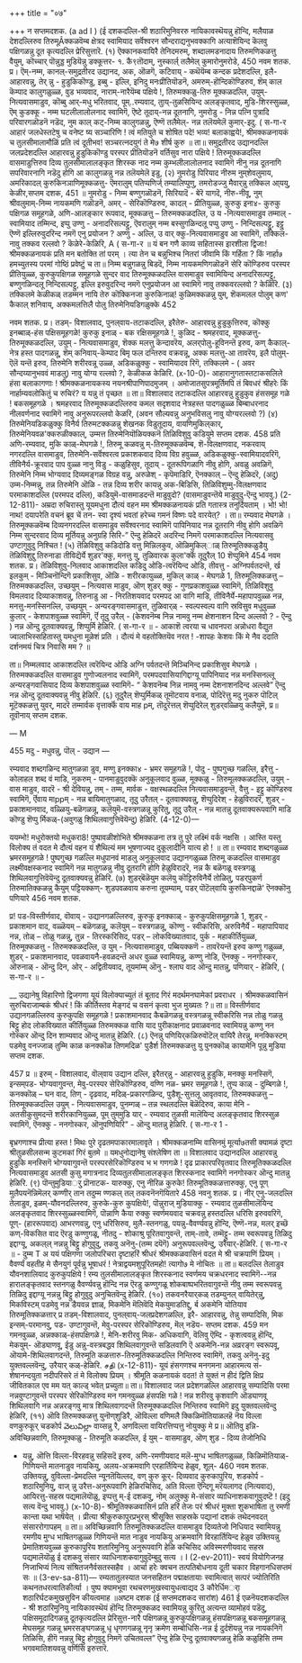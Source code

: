 +++
title = "०७"

+++
न 
सप्तमदशक. 
(a ad I ) 
(ई दशकदल्लि-श्री शठारिमुनिवररु नायिकावस्थॆयन्नु हॊन्दि, मलैयाळ देशदल्लिरुव तिरुमूÂक्कळवॆम्ब क्षेत्रद स्वामियाद सर्वॆश्वरन सौन्दराद्यनुभवक्कागि अत्याशॆयिन्द कॆलवु पक्षिगळन्नु दूत कृत्यदल्लि प्रेरिसुत्तारॆ. 
(१) ऎक्कानकवायिरै ते‌निदमरुम्, 
शब्दालमडनादाय तिरुमणिकळत्तु वैयुम्, कॊच्चार् पॊन्नुड्ड मुडियॆन्नु डक्कूत्तर- १. कै९तॊदाम्, 
नुस्कार्ल्‌ तलैमेल् कुमारोनुमरोडे, 
450 
नवम शतक. 
प्र। ऎम्-नम्म, कानल्-समुद्रतीरद उद्यानद, अक, ऒळगॆ, कटिवाय् - कथॆयॆम्ब कन्दक प्रदेशदल्लि, इलै-आहारवन्नु, तेर् न्नु - हुडुकिकॊण्डु, इब्बु - इल्लि, इनिदु मनःप्रीतियॊडनॆ, अमरुम्-हॊन्दिकॊण्डिरुव, शॆम् काल कॆम्पाद कालुगळुळ्ळ, वुड भव्यवाद, नाराम्-नारैयॆम्ब पक्षिये !, तिरुमक्कळु-तिरु मूक्कळदल्लि, उयुम्-नित्यवासमाडुव, कॊब्बु आर्-मधु भरितवाद, पूम्..रम्यवाद, तुाय्-तुळसियिन्द अलङ्कृतवाद, मुडि-शिरस्सुळ्ळ, ऎम् कुडक्कू - नम्म घटलीलालोलनाद स्वामिगॆ, ऎष्टे तूदाय्-नन्न दूतनागि, नुमरोडु - निन्न पत्नि पुत्रादि परिवारगळॊडनॆ नडॆद, नुम काल् कट्-निम्म कालुगळन्नु, ऎण्णॆ तलैमेल्- नन्न तलॆयमेलॆ कुमार्-इदु. 
( स-गा-र 
आहारं जलधेस्तटेषु च वनेष्ट ष्य सञ्चारिणि ! त्वं मतियुते च शोषित पदे! भव्य! बलाकाह्वये!, श्रीमक्कळनायकं च तुलसीमालामौळिं प्रति त्वं दूतीभव! सञ्चरत्नदयुगं ते मे७ शीर्ष कुरु ॥ 
ता॥ समुद्रतीरद उद्यानदल्लि जलप्रदेशदल्लि आहारवन्नु हुडुकिकॊण्डु परस्पर प्रीतियॊडनॆ वर्तिसुव नारा पक्षिये ! तिरुमूक्कळदल्लि वासमाडुत्तिरुव दिव्य तुलसीमालालङ्कृत शिरस्क नाद नम्म कुम्भलीलालोलनाद स्वामिगॆ नीनु नन्न दूतनागि सपरिवारनागि नडॆदु होगि आ कालुगळन्नु नन्न तलॆयमेलॆ इडु, 
(२) नुमरोडु पिरियाद नीरुम 
नुम्‌शेवलुमाय, 
अमरिकादल् कुरुकिनञाणिमूक्कळत्तु- 
ऎमरालुम् पतिप्पणिर्ज् तम्यालिप्पुणु, 
तमरोडज्जु 
मैवार्‌न्नु तक्किल 
आ्ययु, 
केळीर,सप्तम दशक, 
451 
॥ नुमरोडु - निम्म बण्णुगळॊडनॆ, सिरियादॆ - बेरॆ यागदॆ, नीरु-नीवू, नुम् श्रीवलुमाम्-निम्म नायकमणि गळॊडनॆ, अमर् - सेरिकॊण्डिरुव, कादल् - प्रीतियुळ्ळ, कुरुकु इना४- कुरुकु पक्षिगळ समूहगळे, अणि-आलङ्कार रूपवाद, मूक्कळत्तु – तिरुमक्कळदल्लि, उ य -नित्यवासमाडुव तम्माल् - स्वामियाद तम्मिन्द, इप्पु उण्णु - अनादरिसल्पट्टु, ऎवरालुम् नम्म बस्सुगळिन्दलू पप्पु उण्णु - निन्दिसल्पट्टु, इट्टु ऎण्णॆ इल्लिरुवुदरिन्द नमगॆ एनु प्रयोजन ? अण्णु - अल्लि, उ वार् क्कु-नित्यवासमाडुव आ स्वामिगॆ, तक्किल-नावु तक्कव रल्लवो ? कॆळेरे-केळिरि, 
A 
( स-गा-र ॥ 
यं बन गणै काव्य सहितास्स इारशीला द्विजाः! श्रीमक्कळनायकं प्रति मन बतोक्ति 
तां परम् । 
त्या तेन च बन्नुभिश्च नितरां जीवामि किं गर्हिता ? किं नार्हा७ हमच्युतस्य परमां गोष्ठिं प्रवेष्टुं च 
ता॥ निम्म बन्नुगळन्नु बिडदॆ, निम्म नायकमणिगळॊडनॆ सेरि कॊण्डिरुव परस्पर प्रीतियुळ्ळ, कुरुकुपक्षिगळ समूहगळे सुन्दर वाद तिरुमूक्कळदल्लि वासमाडुव स्वामियिन्द अनादरिसल्पट्टु, बण्णुगळिन्दलू निन्दिसल्पट्टु, इल्लि इरुवुदरिन्द नमगॆ एनुप्रयोजन आ स्वामिगॆ नावु तक्कवरल्लवो ? केळिरि. 
(३) तक्किलमे केळी‌कळ् तडम्मन नायि तेरु 
कॊक्किनजा 
कुरुकिनाळ्! 
कुळि‌मक्कळन्नु 
युम्, 
शॆकमलल‌ पोलुम् कण' कैकाल् शनिवाय्, 
अक्कमलत्तिलै पोलु तिरुमेनियडिगळुक्के 
452 

नवम शतक. 
प्र। तडम्- विशालवाद, पुनल्‌वाय-तटाकदल्लि, इरैतेरु- आहारवन्नु हुडुकुत्तिरुव, कॊक्कु इनब्बाळ्-हंस पक्षिसमूहगळे! कुरुकु इनाळ् - बक रक्षिसमूहगळे !, कुळिद - श्रमहरवाद, मूक्कळत्तु-तिरुमूक्कळदल्लि, उयुम् - नित्यवासमाडुव, शॆक्क मलत्तु कॆन्दावरॆय, अलर्‌पोलु-हूविनन्तॆ इरुव, कण् कैकाल्- नेत्र हस्त पादगळन्नू, शॆम् कनिवाय्-कॆम्पाद बिमृ फल दन्तिरुव वक्रवन्नू, अक्क मलत्तु-आ तावरॆय, इलै पोलुम्-ऎलॆ यन्तॆ इरुव, तिरुमेनि शरीरवन्नू उळ्ळ, अडिकळुक्कु - स्वामियादव रिगॆ, तक्किलमे - ( अवर सौन्दय्यानुभववं माडलु) नावु योग्य रल्लवो ?, केळी‌कळ केळिरि. 
(x-10-0)- 
आहारानुगतास्तटाकसलिले हंसा बलाकागणाः ! श्रीमक्कळनायकस्य नयनश्रीपाणिपादमुजम् । अमोजातसुपत्रमूर्तिमपि तं बिवधरं श्रीहरेः किं नार्हाम्यवलोकितुं च रुचिरं? य यन्नु तं पृच्छत ॥ ता॥ विशालवाद तटाकदल्लि आहारवन्नु हुडुकुव हंससमूह गळे ! बकसमूहगळे । श्रमहरवाद तिरुमूक्कळदल्लिरुव कमल सदृशवाद नेत्रहस्त पादगळुळ्ळ बिम्बाधरनाद नीलवर्णनाद स्वामिगॆ नावु अनुरूपरल्लवो केळरि, (अवन सौल्यवन्नु अनुभविसलु नावु योग्यरल्लवो ?) 
(४) तिरुमेनियडिकळुक्कु विनैर्य 
तिरुमटक्कळन्नु शेखनक‌ 
विडुतूदाय, 
वायणिमुकिल्‌कार्, 
तिरुमेनियवळ'क्करुळीक्काल्, उम्मत्त तिरुमेनियॊळियक्कनॆ तिळिविशुवु कडियुमे 
सप्तम दशक. 
458 
प्रति अणि-रम्यवाद, मुकि काळ्-मेघगळे !, तिरुमू कळवन्नु म्-तिरुमूक्कळवॆम्ब, शॆ-विलक्षणवाद, नकरवाय् नगरदल्लि वासमाडुव, तिरुमेनि-सर्वॆश्वरत्व प्रकाशकवाद दिव्य विग्र हवुळ्ळ, अडिकळुक्कु-स्वामियादवरिगॆ, तीविनैर्य-क्रूरवाद पाप वुळ्ळ नानु विडु - कळुहिसुव, तूदाय् - दूतरूपिगळागि नीवु होगि, अवळु अवळिगॆ, तिरुमेनि निम्म भोग्यवाद दिव्यमङ्गळ विग्रह वन्नु, अरुळेश् - कृपॆमाडिरि, ऎनक्काल् – ऎन्दु हेळिदरॆ, (अदु) उम्म-निम्मन्नु, तन्न तिरुमेनि ऒळि - तन्न दिव्य शरीर कायन्नु अक-बिडिसि, तिळिविशुम्मु-विलक्षणवाद परमाकाशदल्लि (परमपद दल्लि), कडियुमॆ-वासमाडदन्तॆ माडुवुदो? (वासमाडुवन्तॆये माडुवुदु-ऎन्दु भाववु.) 
(2-12-811)- 
अम्रदा रुचिरास्तु यूयमधुना दौत्यं वहन मम श्रीमक्कळनायकं प्रति गतास्त्र तनुर्दियताम् । भो! भो! नाथ! दयापरेति वचनं ब्रूव चें तन- स्वा दृश्यं भवतां हरेच्च गमनं विष्णः पदे वारयेत्? । 
ता॥ रम्यवाद मेघगळे । तिरुमूक्कळवॆम्ब दिव्यनगरदल्लि वासमाडुव सर्वॆश्वरनाद स्वामिगॆ पापिनियाद नन्न दूतरागि नीवु होगि अवळिगॆ निम्म सुन्दरवाद दिव्य मूर्तियन्नु अनुग्रहि सिरि-” ऎन्दु हेळिदरॆ अदरिन्द निमगॆ परमाकाशदल्लि नित्यवासवु उण्टागुवुदु निश्चित ! 
(५) तॆळिविशुवु कडिदोडि वत्तु मिन्निलकुव, 
ऒळिमुकिल्‌ाळ् तिरुमूतिक्कळुडैयु 
तॆळिविशुद्दु तिरुनाडा तीविद्यॆर्ये 
शुडर'क्कु, 
मनत्तु यु, 
तुळिवारक कुला‌'र्क्कॆ तूदुरैल् 
10 
शॆप्पुमिने 
454 
नवम शतक. 
प्र। तॆळिविशुवु-निलवाद आकाशदल्लि कडिदु ओडि-त्वरॆयिन्द ओडि, तीवत्तु - अग्निपर्वतदन्तॆ, र्ख इलकुम् - मिञ्चिनॊन्दिगॆ प्रकाशिसुव, ऒळि - शरीरकायुळ्ळ, मुकिल् काळ् - मेघगळे 1, तिरुमूलिक्कळत्तु – तिरुमक्कळदल्लि, उच्छयुम् – नित्यवास माडुव, ऒण् शुडर् क्कु - गुणप्रकाशवुळ्ळ स्वामिगॆ, तिळिविशुवु विमलवाद दिव्याकाशवन्नु, तिरुनाडु आ - निरतिशयवाद परमपद 
आ वागि माडि, तीविनैर्ये-महापापवुळ्ळ नन्न, मनत्तु-मनस्सिनल्लि, उच्छयुम् - अन्यरङ्गवासमाडुत्त, तुळिवार्‌ळ् - स्वल्पस्वल्प वागि स्रविसुव मधुवुळ्ळ कुलार्‌ - केशपाशवुळ्ळ स्वामिगॆ, र्ऎ तूदु उरैल् - (केशवनॆम्ब निन्न नामवु नम्म क्षेशनाशन दिन्द अल्लवो ? - ऎन्दु ) नन्न ऒन्दु दूतवाक्यवन्नु, शिप्पुर्मि 
हेळिरि. 
( स-गा-र ॥ - 
आकाशॆ त्वरया च धावनपरा अन्नोधरा वैद्युत ज्वालाभिस्सहितास्तु यमधुना मूळेशं प्रति । दौत्यं मे वहतोक्तियॆव नरत ! -शापहः केशवः किं मे नैव ददाति दर्शनमयं चित्र निवासि मम ? ॥ 

ता॥ निम्मलवाद आकाशदल्लि त्वरॆयिन्द ओडि अग्नि पर्वतदन्तॆ मिञ्चिनिन्द प्रकाशिसुव मेघगळे । तिरुमक्कळदल्लि वासमाडुव गुणोज्वलनाद स्वामिगॆ, परमपदवासियागिद्दाग्यू पापिनियाद नन्न मनस्सिनल्लू अन्यरङ्गवासियाद दिव्य केशपाशवुळ्ळ स्वामिगॆ- “ केशवनॆम्ब निन्न नामवु नम्म देशनाशनदिन्द अल्लवे” ऎन्दु नन्न ऒन्दु दूतवाक्यवन्नु नीवु हेळिरि. 
(६) तूदुरैल् शॆप्पुर्मिकळ् तूमॊटवाय 
वनाळ्‌, 
पोदिरॆत्तु मदु नुकरु 
पॊटिल् 
मूटॆक्कळत्तु युवर्, 
मादरॆ तम्मार्वक 
वृत्तार्क्कॆ 
वाय माह pम्, 
तॊदुरॆत्तल् शॆप्पुदिरेल् शुडर्‌वळ्ळियु 
कलैयुमॆ, 
प्र॥ तूवॊनाय् 
सप्तम दशक. 

— 
M 

455 
मदु - मधुवन्नु, पॊल् - उद्यान 
— 

रम्यवाद शब्दगळिन्द मातुगळन्ना डुव, मण्णु इनक्का४ - भ्रमर समूहगळॆ !, पोदु - पुष्पगुच्छ गळल्लि, इरैत्तु - कोलाहल शब्द वं माडि, नुकरुम् - पानमाडुवुदक्कॆ अनुकूलवाद वुळ्ळ, मूक्कळु - तिरुमूलक्कळदल्लि, उयुम् - वास माडुव, वादरॆ - श्री देवियन्नु, तम् - तम्म, मार्वक - वक्षस्थळदल्लि नित्यवासमाडुवन्तॆ, वैत्त‌ु - इट्टु कॊण्डिरुव स्वामिगॆ, र्ऎवाय माppम् - नन्न बायिमातुगळाद, तूदु उरैतल् - दूतवाक्यवन्नु, शॆप्पुदिरेश् - हेळुविरादरॆ, शुडर् - प्रकाशमानवाद, वळ्ळियु-बळॆगळन्नू, कलॆयुमॆ-वस्त्रगळन्नू कुरितु, तूदु उरैल् - नन्न मातन्नु दूतवाक्यरूपवागि माडि कॊण्डु शॆप्पु र्मिकळ्-(अवुगळु शिथिलवागुत्तिवॆयॆन्दु) हेळिरि. 
(4-12-0)— 

ययम्भो! मधुरोक्तयो मधुकरा8! पुष्पावळीशोभिते श्रीमक्कळना तत्र तु पुरे लक्ष्मिं वर्क नक्षसि । आस्ति यस्तु विलोक्य तं वदत मे दौत्यं वहन यं शैथिल्यं मम भूषणाज्यद दुकूलादीनि यात्य हो ! ॥ 
ता॥ रम्यवाद शब्दगळुळ्ळ भ्रमरसमूहगळे ! पुष्पगुच्छ गळल्लि मधुपानवं माडलु अनुकूलवाद उद्यानगळुळ्ळ तिरुमू कळदल्लि वासमाडुव लक्ष्मीवक्षस्कनाद स्वामिगॆ नन्न मातुगळन्नु नीवु दूतरागि होगि हेळुविरादरॆ, नन्न कै बळॆगळू वस्त्रगळू शिथिलवागुत्तिवॆयॆन्दु दूतवाक्यवन्नु हेळिरि. 
(७) शुडर्‌बॆळॆयुम कलॆयु 
कॊट्टिरुविनैर्ये तोळितु, पडर्‌पुकर्ण तिरुमातिक्कळन्नु कैयुम् 
पट्टियक्कण्- 
शुड‌पवळवाय करुना‌ 
तूयम्याम्, 
पडर् पॊटॆल्‌वायि कुरुकिनद्दाळॆ' ऎनक्कॊनु 
पणियारे 
456 
नवम शतक. 

प्र! पड‌-विस्तीर्णवाद, वॊवाय् - उद्यानगळल्लिरुव, कुरुकु इनक्काळ् - कुरुकुपक्षिसमूहगळे 1, शुडर् - प्रकाशमान वाद, वळ्ळॆयम् – बळॆगळन्नू, कलॆयुम् – वस्त्रगळन्नू, कॊण्णु - स्वीकरिसि, अरुविनैर्ये - महापापियाद नन्न, तोळ् – तोळु गळन्नु, तुन्न - तिरस्करिसिद, पडर् – लोकविख्यातवाद, पुर्क - महाकीर्तियुळ्ळ, तिरुमूक्कळत्तु - तिरुमक्कळदल्लि, उ युम् - नित्यवासमाडुव, पब्बियक्कणॆ - तावरॆयन्तॆ इरुव कण्णु गळुळ्ळ, शुडर् - प्रकाशमानवाद, पवळवायनै-हवळदन्तॆ अधर वुळ्ळ स्वामियन्नु, कण्णु नोडि, ऎनक्कु - ननगोस्कर, ऒरुनाळ् - ऒन्दु दिन, ओर् - अद्वितीयवाद, तूयमांम्म् ऒनु - श्लाघ वाद ऒन्दु मातन्नु, पणियार् - हेळिरि, 
( स-गा-र ॥ - 

__ 
उद्यानेषु विहारिणो द्विजगणा यूयं विलोक्याच्युतं तं बूताद गिरं मदर्थमनघामेकां प्रवराधर । श्रीमक्कळवासिनं सुरुचिराजाम्बकं श्रीधरं ! किं कीर्तिस्तव मेङ्गदं च वसनं कृत्वा भुज मुख्यतः ?॥ 
ता॥ विस्तीर्णवाद उद्यानगळल्लिरुव कुरुकुपक्षि समूहगळे ! प्रकाशमानवाद कैबळॆगळन्नू वस्त्रगळन्नू स्वीकरिसि नन्न तोळु गळन्नु बिट्टु होद लोकविख्यात कीर्तियुळ्ळ तिरुमक्कळ वासि याद पुरीकाक्षनाद प्रवाळवनाद स्वामियन्नु कण्णु नन गोस्कर ऒन्दु दिन शाम्यवाद ऒन्दु मातन्नु हेळिरि. 
(८) ऎनन्नु पणियिर्‌कळिरुवॊटॆल् वायिरै तेरन्नु, 
मनक्किस्टम् पडमेवु वनज्जाळ् तुम्मि काळ कनक्कॊळ तिणमदिळ' पुडैर्श 
तिरुमक्कळत्तु यु 
पुनक्कॊळ् कायामेनि पून्नु 
मुडिया‌ 
सप्तम दशक. 

457 
प्र ॥ इरुम् - विशालवाद, वॊल्‌वाय उद्यान दल्लि, इरैतर्‌न्नु - आहारवन्नु हुडुकि, मनक्कु मनस्सिगॆ, इन्सम्‌पड- भोग्यवागुवन्त, मेवु-परस्पर सेरिकॊण्डिरुव, वण्णि नळ- भ्रमर समूहगळे !, तुप्प काळ् - दुम्बिगळे !, कनक्कॊळ् – घन वाद, तिण् - दृढवाद, मदिळ्-प्रकारगळिन्द, पुडैशू-सुत्तलू आवृतवाद, तिरुमक्कळत्तु – तिरुमूक्कळदल्लि उयुम् - नित्यवासमाडुव, पुनम्गळ् – तन्न स्थलदल्लि बॆळॆदिरुव, काया मेनि - अतसीकुसुमदन्तॆ शरीरकानियुळ्ळ, पूम् तुम्‌मुडि यार्‌ - रम्यवाद तुळसी मालॆयिन्द अलङ्कृतवाद शिरस्सुळ स्वामिगॆ, ऎनक्कु - ननगोस्कर, ऒनुपणियिरि" - ऒन्दु मातन्नु 
हेळिरि. 
( स-गा-र 1 - 

बृभ्रगणाश्च प्रीत्या हस्त ! मिथः पुरे दृढतमपाकारमालावृते । श्रीमक्कळनाम्मि वासिनमुं मूर्त्या७तसी क्यामळं दृष्टा श्रीतुळसीलसन्म कुटमकां गिरं बुतमे ॥ 
यमधुनोद्यानेषु संश्लेषिण 
ता ॥ विशालवाद उद्यानदल्लि आहारवन्नु हुडुकि मनस्सिगॆ भोग्यवागुवन्तॆ परस्परसेरिकॊण्डिरुव भ भ गणगळे ! दृढ प्राकारपरिवृतवाद तिरुमूतिक्कळदल्लि नित्यवासमाडुव अतसी कुसु मगात्रनाद दिव्यतुलसीमालालङ्कृत शिरस्कनाद स्वामिगॆ ननगोस्कर ऒन्दु मातन्नु हेळिरि. 
(९) पॊन्तुमुडियार्‌ु प्रॊनाटक- 
यारुक्कु, एनु नीरिळ कुरुके! तिरुमूतिक्कळत्तारुक्कु, एनु पूण् मुलैपयनॆन्निमॆलर् कण्णीर् 
तान 
तदुम्म 
ण्णकल् तल् तकवनॆनगॆयितारे 
458 
नवनु शतक. 
प्र। नीर् एनु-जलदल्लि तेलाडुव, इळम्-यौवनदल्लिरुव, कुरुके-कुरु कुपक्षिये!, पॊन्नुराज् मुडिया‌क्कु - रम्यवाद तुळसीमालॆयिन्द अलङ्कृतवाद शिरस्सुळ्ळस्वामिगॆ, पॊन्नाणि कैया रुक्कु स्वर्णमयवाद चक्रवन्नु हस्तदल्लि धरिसि इरुववरिगॆ, पूण्- (हाररूपवाद) आभरणवन्नु, एनु धरिसिरुव, मुलै-स्तनगळु, पयन्नु-वैवर्ण्यवन्नु हॊन्दि, ऎण्णॆ-नन्न, मलर् इच्छॆ कण्-विकसित वाद ऎरडु कण्णुगळू, नी‌तदु - शोकाश्रु पूरितवागुवन्तॆ, ताम्-तावे, तम्मॆट्टु- तम्म स्वरूपवन्नु तिळिदु इद्दाग्यू, अकल्‌ल् नन्नन्नु बिट्टु होगुवुदु, तकवु अनॆनु-(तम्म दयॆगॆ) अनुरूपवल्लवॆन्दु, उरैयार्-हेळिरि. 
( स-गा-र ॥ - 
दुम्म 
T 
अ 
ययं पक्षिगणा जलोपरिचरा दृष्टाहरिं श्रीधरं श्रीमक्कळवासिनं वदत मे श्री चक्रपाणिं प्रियम् । वैवर्ण्यं वहतीह मे सैनयुगं पूर्वन्नु भूषाधरं ! नेत्राद्वयमशुपूरितमहो! त्यागो७ मे नोचितः ॥ 
ता॥ बलदल्लि तेलाडुव यौवनशालियाद कुरुकुपक्षिये ! रम्य तुलसीमालालङ्कृत शिरस्कनाद स्वर्णमय चक्रधरनाद स्वामिगॆ--नन्न हारालङ्कृतवाद स्तनगळु वैवर्ण्यवन्नु हॊन्दि नन्न ऎरडु कण्णुगळू शोकबाष्पभरितवागुवन्तॆ नीवु तम्म स्वरूपवन्नु तिळिदु इद्दाग्यू नन्नन्नु बिट्टु होगुवुदु अनुचितवॆन्दु हेळिरि. (१०) तकवनरैयार्‌कळ् तडम्युनल् वायितेर्‌न्नु, 
मिकविस्टम् पडमेवु नन्न डैयवन्न ज्ञाळ्, मिकमेनि मॆलिवॆदि मेकयुमाडतिद्दु, र्ब अकमेनि योतियाव तिरुमूतिक्कळत्तार्‌ 
प्र तडम्-विशालवाद, पुनल्‌वाय्-जलप्रदेशगळल्लि, इरै- आहारवन्नु, ते‌न्नु सम्पादिसि, मिक इन्सम्-परमानवु, पड- उण्टागुवन्तॆ, मेवु-परस्पर सेरिकॊण्डिरुव, मॆल् नडॆय- 
सप्तम दशक. 
459 
मन गमनवुळ्ळ, अन्नक्काळ्-हंसपक्षिगळे !, मेनि-शरीरवु मिक- अधिकवागि, वॆलिवु ऎम्दि - कृशत्ववन्नु हॊन्दि, मेकयुम्- ऒड्याणवू, ईडु अन्नु-वस्त्रबद्धव शिथिलवागुवन्तॆ सडिलवागि ऎ अकमेनि-नन्न अव्ररङ्ग स्वरूपवू, ऒयामे-शिथिलवागदन्तॆ, तिरुमूति कळत्तारु-तिरुमूतिक्कळदल्लि निन्तिरुव स्वामिगॆ, तकवु अनॆनु-इदु युक्तवल्लवॆन्दु, उरैयार् कळ्-हेळिरि. 
சதி 
(x-12-811)- 
यूयं हंसगणश्च मनगमना आहारमत्य सं- शेषानन्दयुता नदीपरिसरे तं मे विलोक्य प्रियम् । श्रीमूति कळनायकं वदत! ते युक्तं न हीदं द्विति क्षिप्र जीवितकाल एव मम यत् काल्ड् भवेत् प्रच्युता॥ 
ता॥ विशालवाद जल प्रदेशगळल्लि आहारवन्नु सम्पादिसि परमा नन्नवुण्टागुवन्तॆ परस्पर सेरिकॊण्डिरुव मन गमनवुळ्ळ हंसपक्षि गळे ! नन्न शरीरवु कृशवागि ऒड्याणवू शिथिलवागि नन्न अन्नरङ्गवु मात्र शिथिलवागदन्तॆ तिरुमूक्कळदल्लि निन्तिरुव स्वामिगॆ इदु युक्तवल्लवॆन्दु हेळिरि, 
(११) ऒवि तिरुमक्कळत्तु युनॊण्‌शुडिरै, 
ऒविल्ला वणिमलै क्किळिमॊतियाळलहॆ नॆय 
विल्ला वणकुरुकूर् चडकोर्प వెలువిల్లా 
वाय्सन्नु रै, अणविल्ला वायिरत्तिप्पत्तु नोयुक्कु मे 
प्र॥ ऒतिवु इन्नि-अविच्छिन्नवागि, तिरुमूक्कळु - तिरुमूति कळदल्लि, ई युम् - वासमाडुव, ऒण् शुड - दिव्य तेजोनिधि 
- यन्नु, ऒत्ति विल्ला-विरहवन्नु सहिसदॆ इरुव, अणि-रमणीयवाद मलॆ-मुग्ध भाषितगळुळ्ळ, किळिमॊतियाळ्-गिणियन्तॆ मातनाडुव नायकियु, अलय-अक्रमवागि एरहार्तियिन्द हेळुव, शूल्- 
460 
नवम शतक. 
उक्तियन्नु, वुविल्ला-प्रेमदल्लि न्यूनतॆयिल्लद, वण् कुरु कूर्- दिव्यवाद कुरुकापुरिय, शडकोर्प - शठारिमुनियु, वाज्‌ न्नु उरैत्त-अनुरूपवागि हेळिरचिसिद, अति विल्ला ऎन्दिगू मरॆयलागद (नित्यवाद), आयिरत्तु-सहस्र पद्यमालॆयॊळु, इप्पत्तु म्-ई दशकवु, नोम् अलुक्कु मे-संसार व्याधिनाशकवागुवुदष्टॆ ! (इदु सत्य वॆन्दु भाववु.) 
(x-10-8)- 
श्रीमूतिक्कळवासिनं प्रति हरिं तेजः परं श्रीधरं मुक्ता शुकभाषिता तु रमणी कान्ता यथा भाषॆयेत् । प्रीत्या श्रीकुरुकापुरप्रभुरस् श्रीसूक्ति साहस्रके पद्यानां दशकं तथेदनवदत्‌ संसाररोगापहम् ॥ 
ता॥ अविच्छिन्नवागि तिरुमूतिक्कळदल्लि वासमाडुव दिव्यतेजो निधियाद स्वामियन्नु रमणीय मुग्ध भाषितगळुळ्ळ गिणियन्तॆ मात नाडुव नायकियु अक्रमवागि विरहार्तियिन्द हेळुव उक्तियन्नु प्रेमातिशयवुळ्ळ कुरुकापुरिय शतारिमुनियु अनुरूपवागि हेळि कचिसिद अविस्मरणीयवाद सहस्र पद्यमालॆयॊळु ई दशकवु संसार व्याधिनाशकवागुवुदॆम्बुदु सत्य । 
I 
(2-ev-2011)- 
स्वयं वियोगिजनह 
निजाभिप्यं 
नित्य संश्रितजनैर्वसतस्सहैव । आर्चा हरेः क्वचन तत्पतिबोधनाय दूती चकार विहगानधिसप्तमं सः ॥ 
(3-ev-sa-811)— 
रम्यतातुलस्यात जनसहितन पद्माक्षतायाः स्वामित्वात् सत्परं ज्योतिरिति कथनतधरत्वातिकीर्त्या । पुष्प क्यामभूवा रथचरणमुखस्वायुधत्वाद्यद 3 कौरेर्धिमर्ा शठारिर्घटकमुखसुविन कीयत्वमाह ॥अष्टम दशक 
(ई सप्तमदशकद सारांश) 
461 
ई एळनॆयदशकदल्लि - श्री शठारिमुनियु नायिकावस्थॆयं हॊन्दि तिरुमूक्कळद स्वामियन्नु कुरितु अत्यन्त व्यामोहवं पडॆदु, पक्षिसमूदादिगळन्नु दूतकृत्यदल्लि प्रेरिसुत्त-नारै पक्षिगळन्नू कुरुकुपक्षिगळन्नू हंसपक्षिगळन्नू बकसमूहगळन्नू मेघसमूह गळन्नू भ्रमरसङ्घगळन्नू धृ धृगणगळन्नू 
नृनृ क्रमेण सम्बोधिसि-नन्न ई दुर्दशॆयन्नु नन्न नायकनिगॆ तिळिसि, हीगॆ नन्नन्नु बिट्टु होगुवुदु निमगॆ उचितवल्ल” ऎन्दु हेळि ऎन्दु दूतवाक्यगळन्नु हेळि कळुहिसि तम्म भगवमातिशयवन्नु वर्णिसि इरुत्तारॆ. 
